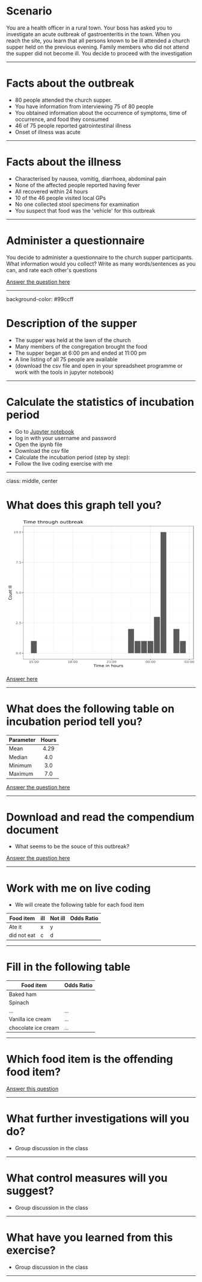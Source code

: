 # Scenario

You are a health officer in a rural town. Your boss has asked you to investigate an acute outbreak of gastroenteritis in the town. When you reach the site, you learn that all persons known to be ill attended a church supper held on the previous evening. Family members who did not attend the supper did not become ill. You decide to proceed with the investigation

---

# Facts about the outbreak
- 80 people attended the church supper. 
- You have information from interviewing 75 of 80 people
- You obtained information about the occurrence of symptoms, time of occurrence, and food they consumed
- 46 of 75 people reported gatrointestinal illness
- Onset of illness was acute

---

# Facts about the illness

- Characterised by nausea, vomitig, diarrhoea, abdominal pain
- None of the affected people reported having fever
- All recovered within 24 hours
- 10 of the 46 people visited local GPs
- No one collected stool specimens for examination
- You suspect that food was the 'vehicle' for this outbreak

---

# Administer a questionnaire
You decide to administer a questionnaire to the church supper participants. What information would you collect? Write as many words/sentences as you can, and rate each other's questions

[Answer the question here](https://www.wooclap.com/OUTBREAK)

---
background-color: #99ccff

# Description of the supper
- The supper was held at the lawn of the church
- Many members of the congregation brought the food
- The supper began at 6:00 pm and ended at 11:00 pm
- A line listing of all 75 people are available 
- (download the csv file and open in your spreadsheet programme or work with the tools in jupyter notebook)

---

# Calculate the statistics of incubation period

- Go to [Jupyter notebook](https://notebooks.azure.com)
- log in with your username and password
- Open the ipynb file
- Download the csv file
- Calculate the incubation period (step by step): 
- Follow the live coding exercise with me

---
class: middle, center
# What does this graph tell you?

<img src="outbreak1.png" width="600px" height="400px" />


[Answer here](https://www.wooclap.com/OUTBREAK)

---

# What does the following table on incubation period tell you?

| Parameter | Hours |
|:----------|:-----:|
| Mean      | 4.29  |
| Median    | 4.0   |
| Minimum   | 3.0   |
| Maximum   | 7.0   |

[Answer the question here](https://www.wooclap.com/OUTBREAK)

---

# Download and read the compendium document
- What seems to be the souce of this outbreak?

[Answer the question here](https://www.wooclap.com/OUTBREAK)

---

# Work with me on live coding
- We will create the following table for each food item

| Food item  | ill | Not ill | Odds Ratio |
|------------|-----|---------|------------|
|  Ate it    |  x  | y       |            |
| did not eat| c   | d       |            |

---

# Fill in the following table

| Food item | Odds Ratio |
|-----------|-------------------|
| Baked ham |                   |
| Spinach   |                   |
| ...      |  ...               |
| Vanilla ice cream | ...                |
| chocolate ice cream | ...       |

---

# Which food item is the offending food item?

[Answer this question](https://www.wooclap.com/OUTBREAK)

---

# What further investigations will you do?

- Group discussion in the class

---

# What control measures will you suggest?

- Group discussion in the class

---

# What have you learned from this exercise?

- Group discussion in the class

---
